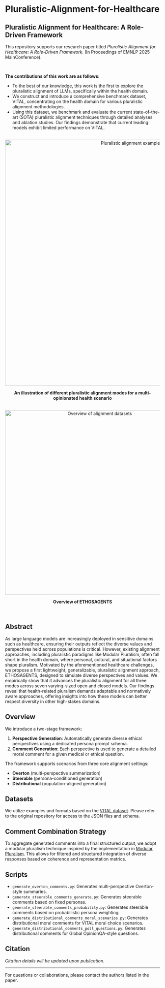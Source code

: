 # Pluralistic-Alignment-for-Healthcare

## Pluralistic Alignment for Healthcare: A Role-Driven Framework

This repository supports our research paper titled *Pluralistic Alignment for Healthcare: A Role-Driven Framework*. (In Proceedings of EMNLP 2025 MainConference).

<br />

**The contributions of this work are as follows:**
- To the best of our knowledge, this work is the first to explore the pluralistic alignment of LLMs, specifically within the health domain.
- We construct and introduce a comprehensive benchmark dataset, VITAL, concentrating on the health domain for various pluralistic alignment methodologies.
- Using this dataset, we benchmark and evaluate the current state-of-the-art (SOTA) pluralistic alignment techniques through detailed analyses and ablation studies.
  Our findings demonstrate that current leading models exhibit limited performance on VITAL.

<br />

<div align="center">

<img width="800" alt="Pluralistic alignment example" src="https://github.com/user-attachments/assets/6c0f31f1-467b-42ef-b515-2364da754378" />
<p><strong>An illustration of different pluralistic alignment modes for a multi-opinionated health scenario</strong></p>

<br />

<img width="600" alt="Overview of alignment datasets" src="https://github.com/user-attachments/assets/39c2937c-6cec-456a-a2d0-dd664f68d9fa" />
<p><strong>Overview of ETHOSAGENTS</strong></p>

</div>

<br />


## Abstract

As large language models are increasingly deployed in sensitive domains such as healthcare, ensuring their outputs reflect the diverse values and perspectives held across populations is critical. However, existing alignment approaches, including pluralistic paradigms like Modular Pluralism, often fall short in the health domain, where personal, cultural, and situational factors shape pluralism. Motivated by the aforementioned healthcare challenges, we propose a first lightweight, generalizable, pluralistic alignment approach, ETHOSAGENTS, designed to simulate diverse perspectives and values. We empirically show that it advances the pluralistic alignment for all three modes across seven varying-sized open and closed models. Our findings reveal that health-related pluralism demands adaptable and normatively aware approaches, offering insights into how these models can better respect diversity in other high-stakes domains.

## Overview

We introduce a two-stage framework:

1. **Perspective Generation**: Automatically generate diverse ethical perspectives using a dedicated persona prompt schema.
2. **Comment Generation**: Each perspective is used to generate a detailed moral comment for a given medical or ethical question.

The framework supports scenarios from three core alignment settings:

* **Overton** (multi-perspective summarization)
* **Steerable** (persona-conditioned generation)
* **Distributional** (population-aligned generation)

## Datasets

We utilize examples and formats based on the [VITAL dataset](https://github.com/anudeex/VITAL/tree/main/dataset). Please refer to the original repository for access to the JSON files and schema.

## Comment Combination Strategy

To aggregate generated comments into a final structured output, we adopt a modular pluralism technique inspired by the implementation in [Modular Pluralism](https://github.com/BunsenFeng/modular_pluralism/tree/main). This allows for filtered and structured integration of diverse responses based on coherence and representation metrics.

## Scripts

* `generate_overton_comments.py`: Generates multi-perspective Overton-style summaries.
* `generate_steerable_comments_generate.py`: Generates steerable comments based on fixed personas.
* `generate_steerable_comments_probability.py`: Generates steerable comments based on probabilistic persona weighting.
* `generate_distributional_comments_moral_scenarios.py`: Generates distributional moral comments for VITAL moral choice scenarios.
* `generate_distributional_comments_poll_questions.py`: Generates distributional comments for Global OpinionQA-style questions.

## Citation

*Citation details will be updated upon publication.*

---

For questions or collaborations, please contact the authors listed in the paper.
